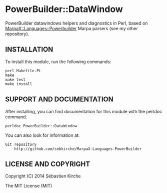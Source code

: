 PowerBuilder::DataWindow
========================

PowerBuilder datawindows helpers and diagnostics in Perl, based on [MarpaX::Languages::Powerbuilder](http://github.com/sebkirche/MarpaX-Languages-PowerBuilder) Marpa parsers (see my other repository).


INSTALLATION
------------

To install this module, run the following commands:

	perl Makefile.PL
	make
	make test
	make install

SUPPORT AND DOCUMENTATION
-------------------------

After installing, you can find documentation for this module with the
perldoc command.

    perldoc PowerBuilder::DataWindow

You can also look for information at:

    Git repository
        http://github.com/sebkirche/MarpaX-Languages-PowerBuilder

LICENSE AND COPYRIGHT
---------------------

Copyright (C) 2014 Sébastien Kirche

The MIT License (MIT)
